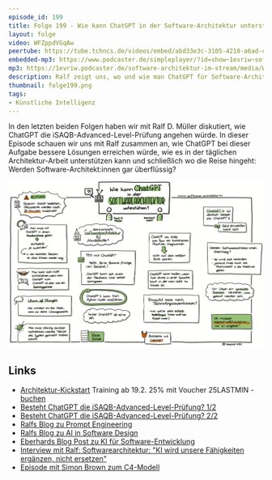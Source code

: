 ```yaml
---
episode_id: 199
title: Folge 199 - Wie kann ChatGPT in der Software-Architektur unterstützen? mit Ralf D. Müller 
layout: folge
video: WFZppdVGqAw
peertube: https://tube.tchncs.de/videos/embed/abd33e3c-3105-4210-a6ad-cd3bf8045885
embedded-mp3: https://www.podcaster.de/simpleplayer/?id=show~1evriw~software-architektur-im-stream~pod-9f76e16ae63751ae420ddee894&v=1706289867
mp3: https://1evriw.podcaster.de/software-architektur-im-stream/media/Wie_kann_ChatGPT_in_der_Software-Architektur_unterstuetzen_mit_Ralf_D-_Mueller.mp3
description: Ralf zeigt uns, wo und wie man ChatGPT für Software-Architektur praktisch einsetzen kann.
thumbnail: folge199.png
tags:
- Künstliche Intelligenz
---
```


In den letzten beiden Folgen haben wir mit Ralf D. Müller diskutiert,
wie ChatGPT die iSAQB-Advanced-Level-Prüfung angehen würde. In dieser
Episode schauen wir uns mit Ralf zusammen an, wie ChatGPT bei dieser
Aufgabe bessere Lösungen erreichen würde, wie es in der täglichen
Architektur-Arbeit unterstützen kann und schließlich wo die Reise
hingeht: Werden Software-Architekt:innen gar überflüssig?

![Sketchnotes](/sketchnotes/folge199.jpg)

## Links

* [Architektur-Kickstart](https://www.socreatory.com/de/trainings/arch-kickstart)
  Training ab 19.2. 25% mit Voucher 25LASTMIN - [buchen](https://pretix.eu/socreatory/arch-kickstart--online/redeem?voucher=25LASTMIN&subevent=3973065)
* [Besteht ChatGPT die iSAQB-Advanced-Level-Prüfung?
  1/2](/2023/12/15/folge193.html)
* [Besteht ChatGPT die iSAQB-Advanced-Level-Prüfung?
  2/2](/2024/01/19/folge197.html)
* [Ralfs Blog zu Prompt Engineering](https://techstories.dbsystel.de/blog/2023/2023-11-08-prompt-engineering.html)
* [Ralfs Blog zu AI in Software Design](https://techstories.dbsystel.de/blog/2023/2023-11-29-AI-in-Software-Design.html)
* [Eberhards Blog Post zu KI für Software-Entwicklung](https://www.heise.de/blog/KI-in-der-Softwareentwicklung-Ueberschaetzt-9336902.html)
* [Interview mit Ralf: Softwarearchitektur: "KI wird unsere
  Fähigkeiten ergänzen, nicht ersetzen"](https://www.heise.de/hintergrund/Softwarearchitektur-KI-wird-unsere-Faehigkeiten-ergaenzen-nicht-ersetzen-9339113.html )
* [Episode mit Simon Brown zum C4-Modell](https://software-architektur.tv/2021/01/22/folge36.html)
